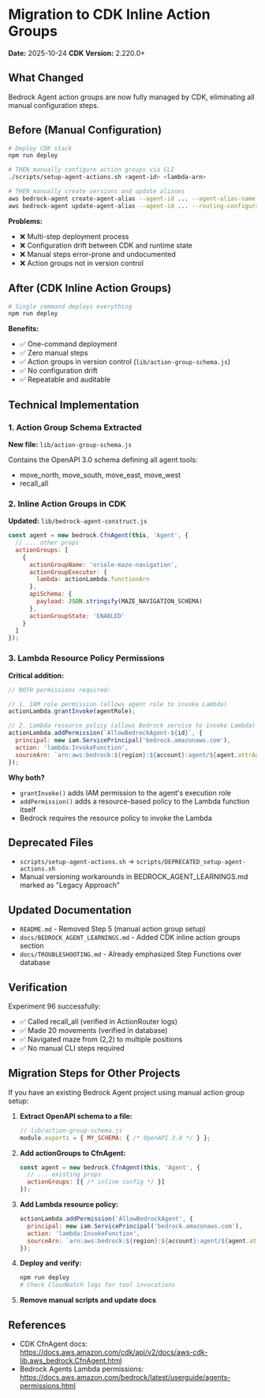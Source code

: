 # Migration to CDK Inline Action Groups

**Date:** 2025-10-24
**CDK Version:** 2.220.0+

## What Changed

Bedrock Agent action groups are now fully managed by CDK, eliminating all manual configuration steps.

## Before (Manual Configuration)

```bash
# Deploy CDK stack
npm run deploy

# THEN manually configure action groups via CLI
./scripts/setup-agent-actions.sh <agent-id> <lambda-arn>

# THEN manually create versions and update aliases
aws bedrock-agent create-agent-alias --agent-id ... --agent-alias-name temp
aws bedrock-agent update-agent-alias --agent-id ... --routing-configuration agentVersion=2
```

**Problems:**
- ❌ Multi-step deployment process
- ❌ Configuration drift between CDK and runtime state
- ❌ Manual steps error-prone and undocumented
- ❌ Action groups not in version control

## After (CDK Inline Action Groups)

```bash
# Single command deploys everything
npm run deploy
```

**Benefits:**
- ✅ One-command deployment
- ✅ Zero manual steps
- ✅ Action groups in version control (`lib/action-group-schema.js`)
- ✅ No configuration drift
- ✅ Repeatable and auditable

## Technical Implementation

### 1. Action Group Schema Extracted

**New file:** `lib/action-group-schema.js`

Contains the OpenAPI 3.0 schema defining all agent tools:
- move_north, move_south, move_east, move_west
- recall_all

### 2. Inline Action Groups in CDK

**Updated:** `lib/bedrock-agent-construct.js`

```javascript
const agent = new bedrock.CfnAgent(this, 'Agent', {
  // ... other props
  actionGroups: [
    {
      actionGroupName: 'oriole-maze-navigation',
      actionGroupExecutor: {
        lambda: actionLambda.functionArn
      },
      apiSchema: {
        payload: JSON.stringify(MAZE_NAVIGATION_SCHEMA)
      },
      actionGroupState: 'ENABLED'
    }
  ]
});
```

### 3. Lambda Resource Policy Permissions

**Critical addition:**

```javascript
// BOTH permissions required:

// 1. IAM role permission (allows agent role to invoke Lambda)
actionLambda.grantInvoke(agentRole);

// 2. Lambda resource policy (allows Bedrock service to invoke Lambda)
actionLambda.addPermission(`AllowBedrockAgent-${id}`, {
  principal: new iam.ServicePrincipal('bedrock.amazonaws.com'),
  action: 'lambda:InvokeFunction',
  sourceArn: `arn:aws:bedrock:${region}:${account}:agent/${agent.attrAgentId}`
});
```

**Why both?**
- `grantInvoke()` adds IAM permission to the agent's execution role
- `addPermission()` adds a resource-based policy to the Lambda function itself
- Bedrock requires the resource policy to invoke the Lambda

## Deprecated Files

- `scripts/setup-agent-actions.sh` → `scripts/DEPRECATED_setup-agent-actions.sh`
- Manual versioning workarounds in BEDROCK_AGENT_LEARNINGS.md marked as "Legacy Approach"

## Updated Documentation

- `README.md` - Removed Step 5 (manual action group setup)
- `docs/BEDROCK_AGENT_LEARNINGS.md` - Added CDK inline action groups section
- `docs/TROUBLESHOOTING.md` - Already emphasized Step Functions over database

## Verification

Experiment 96 successfully:
- ✅ Called recall_all (verified in ActionRouter logs)
- ✅ Made 20 movements (verified in database)
- ✅ Navigated maze from (2,2) to multiple positions
- ✅ No manual CLI steps required

## Migration Steps for Other Projects

If you have an existing Bedrock Agent project using manual action group setup:

1. **Extract OpenAPI schema to a file:**
   ```javascript
   // lib/action-group-schema.js
   module.exports = { MY_SCHEMA: { /* OpenAPI 3.0 */ } };
   ```

2. **Add actionGroups to CfnAgent:**
   ```javascript
   const agent = new bedrock.CfnAgent(this, 'Agent', {
     // ... existing props
     actionGroups: [{ /* inline config */ }]
   });
   ```

3. **Add Lambda resource policy:**
   ```javascript
   actionLambda.addPermission('AllowBedrockAgent', {
     principal: new iam.ServicePrincipal('bedrock.amazonaws.com'),
     action: 'lambda:InvokeFunction',
     sourceArn: `arn:aws:bedrock:${region}:${account}:agent/${agent.attrAgentId}`
   });
   ```

4. **Deploy and verify:**
   ```bash
   npm run deploy
   # Check CloudWatch logs for tool invocations
   ```

5. **Remove manual scripts and update docs**

## References

- CDK CfnAgent docs: https://docs.aws.amazon.com/cdk/api/v2/docs/aws-cdk-lib.aws_bedrock.CfnAgent.html
- Bedrock Agents Lambda permissions: https://docs.aws.amazon.com/bedrock/latest/userguide/agents-permissions.html
